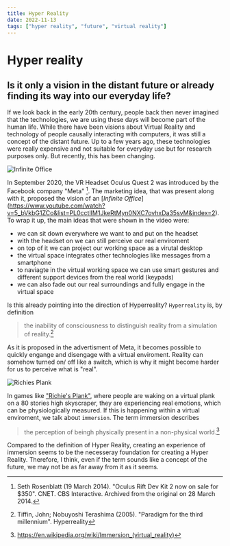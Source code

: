 ```yaml
---
title: Hyper Reality
date: 2022-11-13
tags: ["hyper reality", "future", "virtual reality"]
---
```


# Hyper reality

## Is it only a vision in the distant future or already finding its way into our everyday life?

If we look back in the early 20th century, people back then never imagined that the technologies, we are using these days will become part of the human life.
While there have been visions about Virtual Reality and technology of people causally interacting with computers, it was still a concept of the distant future.
Up to a few years ago, these technologies were really expensive and not suitable for everyday use but for research purposes only.
But recently, this has been changing.

![Infinite Office](https://i0.wp.com/l3apq3bncl82o596k2d1ydn1-wpengine.netdna-ssl.com/wp-content/uploads/2020/09/InfiniteOffice.jpg?resize=810%2C509&ssl=1)

In September 2020, the VR Headset Oculus Quest 2 was introduced by the Facebook company "Meta" [^1].
The marketing idea, that was present along with it, proposed the vision of an [_Infinite Office_]
(https://www.youtube.com/watch?v=5_bVkbG1ZCo&list=PL0cctlIM1JkeRtMyn0NXC7ovhxDa35svM&index=2).
To wrap it up, the main ideas that were shown in the video were:

- we can sit down everywhere we want to and put on the headset
- with the headset on we can still perceive our real enviroment
- on top of it we can project our working space as a virutal desktop
- the virtual space integrates other technologies like messages from a smartphone  
- to naviagte in the virtual working space we can use smart gestures and different support devices from the real world (keypads)
- we can also fade out our real surroundings and fully engage in the virtual space

Is this already pointing into the direction of Hyperreality? `Hyperreality` is, by definition

> the inability of consciousness to distinguish reality from a simulation of reality.[^2]

As it is proposed in the advertisment of Meta, it becomes possible to quickly engange and disengage with a virtual enviroment.
Reality can somehow turned on/ off like a switch, which is why it might become harder for us to perceive what is "real".

![Richies Plank](https://scontent-muc2-1.xx.fbcdn.net/v/t1.6435-9/119597583_3818783424815738_5149429160118401291_n.jpg?_nc_cat=104&ccb=1-7&_nc_sid=730e14&_nc_ohc=zBgm69QyKH0AX9EpAPh&_nc_ht=scontent-muc2-1.xx&oh=00_AfAH0JNZlYKwwY9gSJagxtXN08HWW6k-q2QudO97AyN9qA&oe=639821C1)

In games like ["Richie's Plank"](https://store.steampowered.com/app/517160/Richies_Plank_Experience/), where people are waking on a virtual plank on a 80 stories high skyscraper,
they are experiencing real emotions, which can be physiologically measured.
If this is happening within a virtual enviroment, we talk about `immersion`. The term immersion describes

> the perception of beingh physically present in a non-physical world.[^3]

Compared to the definition of Hyper Reality, creating an experience of immersion seems to be the necesseray foundation for creating a Hyper Reality.
Therefore, I think, even if the term sounds like a concept of the future, we may not be as far away from it as it seems.

[^1]: Seth Rosenblatt (19 March 2014). "Oculus Rift Dev Kit 2 now on sale for $350". CNET. CBS Interactive. Archived from the original on 28 March 2014.
[^2]: Tiffin, John; Nobuyoshi Terashima (2005). "Paradigm for the third millennium". Hyperreality
[^3]: https://en.wikipedia.org/wiki/Immersion_(virtual_reality)

